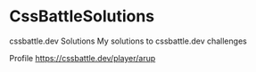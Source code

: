 # CssBattleSolutions
cssbattle.dev Solutions
My solutions to cssbattle.dev challenges

Profile https://cssbattle.dev/player/arup
